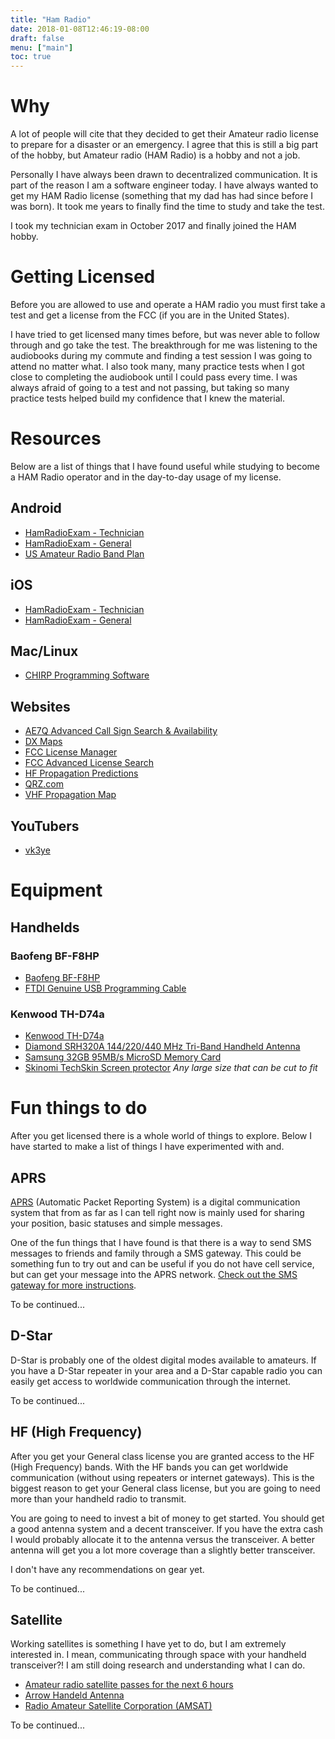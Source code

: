 ```yaml
---
title: "Ham Radio"
date: 2018-01-08T12:46:19-08:00
draft: false
menu: ["main"]
toc: true
---
```


# Why
A lot of people will cite that they decided to get their Amateur radio license to prepare for a disaster or an emergency. I agree that this is still a big part of the hobby, but Amateur radio (HAM Radio) is a hobby and not a job.

Personally I have always been drawn to decentralized communication. It is part of the reason I am a software engineer today. I have always wanted to get my HAM Radio license (something that my dad has had since before I was born). It took me years to finally find the time to study and take the test.

I took my technician exam in October 2017 and finally joined the HAM hobby.

# Getting Licensed
Before you are allowed to use and operate a HAM radio you must first take a test and get a license from the FCC (if you are in the United States).

I have tried to get licensed many times before, but was never able to follow through and go take the test. The breakthrough for me was listening to the audiobooks during my commute and finding a test session I was going to attend no matter what. I also took many, many practice tests when I got close to completing the audiobook until I could pass every time. I was always afraid of going to a test and not passing, but taking so many practice tests helped build my confidence that I knew the material.

# Resources
Below are a list of things that I have found useful while studying to become a HAM Radio operator and in the day-to-day usage of my license.

## Android
- [HamRadioExam - Technician](https://play.google.com/store/apps/details?id=com.delasystems.hamradioexamtech)
- [HamRadioExam - General](https://play.google.com/store/apps/details?id=com.delasystems.hamradioexamgeneral)
- [US Amateur Radio Band Plan](https://play.google.com/store/apps/details?id=com.kimbrelk.ham)

## iOS
- [HamRadioExam - Technician](https://itunes.apple.com/us/app/ham-radio-exam-tech/id601991935)
- [HamRadioExam - General](https://itunes.apple.com/us/app/ham-radio-exam-general/id604697509)

## Mac/Linux
- [CHIRP Programming Software](https://chirp.danplanet.com/projects/chirp/wiki/Home)

## Websites
- [AE7Q Advanced Call Sign Search &amp; Availability](http://www.ae7q.com/query/)
- [DX Maps](https://www.dxmaps.com/)
- [FCC License Manager](https://wireless2.fcc.gov/UlsEntry/licManager/login.jsp)
- [FCC Advanced License Search](http://wireless2.fcc.gov/UlsApp/UlsSearch/searchAdvanced.jsp)
- [HF Propagation Predictions](http://www.voacap.com/p2p/index.html)
- [QRZ.com](https://www.qrz.com/)
- [VHF Propagation Map](http://aprs.mountainlake.k12.mn.us/)

## YouTubers
- [vk3ye](https://www.youtube.com/user/vk3ye)

# Equipment

## Handhelds
### Baofeng BF-F8HP
- [Baofeng BF-F8HP](https://www.amazon.com/BaoFeng-BF-F8HP-Two-Way-136-174MHz-400-520MHz/dp/B00MAULSOK/)
- [FTDI Genuine USB Programming Cable](https://www.amazon.com/BTECH-Genuine-Programming-Cable-BaoFeng/dp/B00HUB0ONK/)

### Kenwood TH-D74a
- [Kenwood TH-D74a](http://kenwood.com/usa/com/amateur/th-d74a/)
- [Diamond SRH320A 144/220/440 MHz Tri-Band Handheld  Antenna](https://www.amazon.com/gp/product/B00JQK18TW/ref=oh_aui_detailpage_o00_s01?ie=UTF8&psc=1)
- [Samsung 32GB 95MB/s MicroSD Memory Card](https://www.amazon.com/gp/product/B06XWN9Q99/ref=oh_aui_detailpage_o01_s00?ie=UTF8&psc=1)
- [Skinomi TechSkin Screen protector](https://www.amazon.com/Skinomi/b/ref=w_bl_hsx_s_wi_web_2530434011?ie=UTF8&node=2530434011&field-lbr_brands_browse-bin=Skinomi) _Any large size that can be cut to fit_


# Fun things to do
After you get licensed there is a whole world of things to explore. Below I have started to make a list of things I have experimented with and.

## APRS
[APRS](http://aprs.org/) (Automatic Packet Reporting System) is a digital communication system that from as far as I can tell right now is mainly used for sharing your position, basic statuses and simple messages.

One of the fun things that I have found is that there is a way to send SMS messages to friends and family through a SMS gateway. This could be something fun to try out and can be useful if you do not have cell service, but can get your message into the APRS network. [Check out the SMS gateway for more instructions](http://smsgte.wixsite.com/smsgte).

To be continued...

## D-Star
D-Star is probably one of the oldest digital modes available to amateurs. If you have a D-Star repeater in your area and a D-Star capable radio you can easily get access to worldwide communication through the internet.

To be continued...

## HF (High Frequency)
After you get your General class license you are granted access to the HF (High Frequency) bands. With the HF bands you can get worldwide communication (without using repeaters or internet gateways). This is the biggest reason to get your General class license, but you are going to need more than your handheld radio to transmit.

You are going to need to invest a bit of money to get started. You should get a good antenna system and a decent transceiver. If you have the extra cash I would probably allocate it to the antenna versus the transceiver. A better antenna will get you a lot more coverage than a slightly better transceiver.

I don't have any recommendations on gear yet.

To be continued...

## Satellite
Working satellites is something I have yet to do, but I am extremely interested in. I mean, communicating through space with your handheld transceiver?! I am still doing research and understanding what I can do.

- [Amateur radio satellite passes for the next 6 hours](http://www.n2yo.com/passes/amateur-radio.php)
- [Arrow Handeld Antenna](http://arrowantennas.com/arrowii/146-437.html)
- [Radio Amateur Satellite Corporation (AMSAT)](https://www.amsat.org/)

To be continued...
